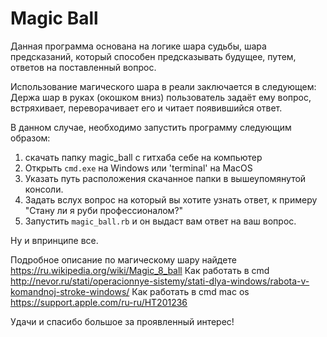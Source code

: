 # Magic Ball

Данная программа основана на логике шара судьбы, шара предсказаний, который способен предсказывать будущее,
путем, ответов на поставленный вопрос.

Использование магического шара в реали заключается в следующем:
Держа шар в руках (окошком вниз) пользователь задаёт ему вопрос, встряхивает, переворачивает его и читает появившийся ответ.

В данном случае, необходимо запустить программу следующим образом:
1. скачать папку magic_ball c гитхаба себе на компьютер
2. Открыть `cmd.exe` на Windows или 'terminal' на MacOS
3. Указать путь расположения скачанное папки в вышеупомянутой консоли.
4. Задать вслух вопрос на который вы хотите узнать ответ, к примеру "Стану ли я руби профессионалом?"
5. Запустить `magic_ball.rb` и он выдаст вам ответ на ваш вопрос.

Ну и впринципе все.

Подробное описание по магическому шару найдете https://ru.wikipedia.org/wiki/Magic_8_ball
Как работать в cmd http://nevor.ru/stati/operacionnye-sistemy/stati-dlya-windows/rabota-v-komandnoj-stroke-windows/
Как работать в cmd mac os https://support.apple.com/ru-ru/HT201236

Удачи и спасибо большое за проявленный интерес!
